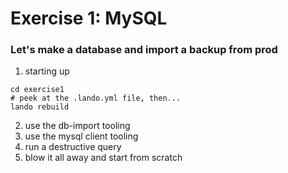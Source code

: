 # Exercise 1: MySQL
### Let's make a database and import a backup from prod

1. starting up
```
cd exercise1
# peek at the .lando.yml file, then...
lando rebuild
```
2. use the db-import tooling
3. use the mysql client tooling
4. run a destructive query
5. blow it all away and start from scratch
